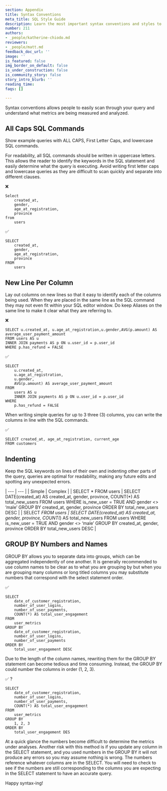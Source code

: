 ```yaml
---
section: Appendix
title: Syntax Conventions
meta_title: SQL Style Guide
description: Learn the most important syntax conventions and styles to writing SQL
number: 211
authors:
- _people/katherine-chiodo.md
reviewers:
- _people/matt.md
feedback_doc_url: ''
image: ''
is_featured: false
img_border_on_default: false
is_under_construction: false
is_community_story: false
story_intro_blurb: ''
reading_time: 
faqs: []

---
```

Syntax conventions allows people to easily scan through your query and understand what metrics are being measured and analyzed.

## All Caps SQL Commands

Show example queries with ALL CAPS, First Letter Caps, and lowercase SQL commands.

For readability, all SQL commands should be written in uppercase letters. This allows the reader to identify the keywords in the SQL statement and easily determine what the query is executing. Avoid writing first letter caps and lowercase queries as they are difficult to scan quickly and separate into different clauses.

❌

    Select 
    	created_at, 
        gender, 
        age_at_registration, 
        province
    from 
    	users

✅

    SELECT 
    	created_at, 
        gender, 
        age_at_registration, 
        province
    FROM 
    	users

## New Line Per Column

Lay out columns on new lines so that it easy to identify each of the columns being used. When they are placed in the same line as the SQL command they may not even fit within your SQL editor window. Do keep Aliases on the same line to make it clear what they are referring to.

❌

    SELECT u.created_at, u.age_at_registration,u.gender,AVG(p.amount) AS average_user_payment_amount
    FROM users AS u
    INNER JOIN payments AS p ON u.user_id = p.user_id
    WHERE p.has_refund = FALSE

✅

    SELECT
    	u.created_at,
        u.age_at_registration,
        u.gender,
        AVG(p.amount) AS average_user_payment_amount
    FROM
    	users AS u
       	INNER JOIN payments AS p ON u.user_id = p.user_id
    WHERE
    	p.has_refund = FALSE

When writing simple queries for up to 3 three (3) columns, you can write the columns in line with the SQL commands. 

✅

    SELECT created_at, age_at_registration, current_age
    FROM customers

## Indenting

Keep the SQL keywords on lines of their own and indenting other parts of the query, queries are optimal for readability, making any future edits and spotting any unexpected errors.

| --- | --- |
| Simple | Complex |
| SELECT * FROM users | SELECT DATE(created_at) AS created_at, gender, province, COUNT(*) AS total_new_users FROM users WHERE is_new_user = TRUE AND gender <> ‘male’ GROUP BY created_at, gender, province ORDER BY total_new_users DESC |
| SELECT *FROM users | SELECT DATE(created_at) AS created_at, gender, province, COUNT(*) AS total_new_users FROM users WHERE is_new_user = TRUE AND gender <> ‘male’ GROUP BY created_at, gender, province ORDER BY total_new_users DESC |

## GROUP BY Numbers and Names

GROUP BY allows you to separate data into groups, which can be aggregated independently of one another. It is generally recommended to  use column names to be clear as to what you are grouping by but when you are grouping many columns or long titled columns you may substitute numbers that correspond with the select statement order.

✅

    SELECT
    	date_of_customer_registration,
        number_of_user_logins,
        number_of_user_payments,
        COUNT(*) AS total_user_engagement
    FROM
    	user_metrics
    GROUP BY
    	date_of_customer_registration,
        number_of_user_logins,
        number_of_user_payments
    ORDER BY
    	total_user_engagement DESC

Due to the length of the column names, rewriting them for the GROUP BY statement can become tedious and time consuming. Instead, the GROUP BY could number the columns in order (1, 2, 3).

✅ ?

    SELECT
    	date_of_customer_registration,
        number_of_user_logins,
        number_of_user_payments,
        COUNT(*) AS total_user_engagement
    FROM
    	user_metrics
    GROUP BY
    	1, 2, 3
    ORDER BY
    	total_user_engagement DES

At a quick glance the numbers become difficult to determine the metrics under analyses. Another risk with this method is if you update any column in the SELECT statement, and you used numbers in the GROUP BY it will not produce any errors so you may assume nothing is wrong. The numbers reference whatever columns are in the SELECT. You will need to check to see if the numbers are still corresponding to the columns you are expecting in the SELECT statement to have an accurate query.

Happy syntax-ing!